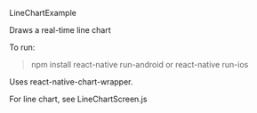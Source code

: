 LineChartExample

Draws a real-time line chart

To run:
> npm install
> react-native run-android or 
> react-native run-ios

Uses react-native-chart-wrapper.

For line chart, see LineChartScreen.js

